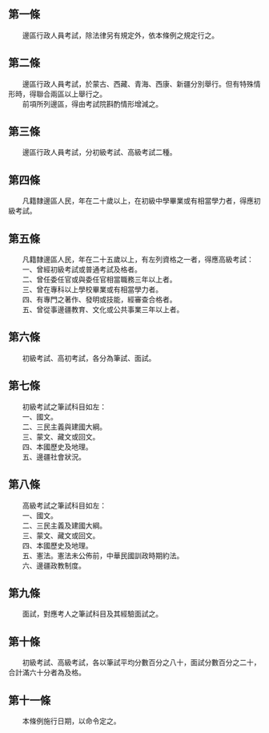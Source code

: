 第一條 
-------
　　邊區行政人員考試，除法律另有規定外，依本條例之規定行之。  


第二條 
-------
　　邊區行政人員考試，於蒙古、西藏、青海、西康、新疆分別舉行。但有特殊情形時，得聯合兩區以上舉行之。  
　　前項所列邊區，得由考試院斟酌情形增減之。  


第三條 
-------
　　邊區行政人員考試，分初級考試、高級考試二種。  


第四條 
-------
　　凡籍隸邊區人民，年在二十歲以上，在初級中學畢業或有相當學力者，得應初級考試。  


第五條 
-------
　　凡籍隸邊區人民，年在二十五歲以上，有左列資格之一者，得應高級考試：  
　　一、曾經初級考試或普通考試及格者。  
　　二、曾任委任官或與委任官相當職務三年以上者。  
　　三、曾在專科以上學校畢業或有相當學力者。  
　　四、有專門之著作、發明或技能，經審查合格者。  
　　五、曾從事邊疆教育、文化或公共事業三年以上者。  


第六條 
-------
　　初級考試、高初考試，各分為筆試、面試。  


第七條 
-------
　　初級考試之筆試科目如左：  
　　一、國文。  
　　二、三民主義與建國大綱。  
　　三、蒙文、藏文或回文。  
　　四、本國歷史及地理。  
　　五、邊疆社會狀況。  


第八條 
-------
　　高級考試之筆試科目如左：  
　　一、國文。  
　　二、三民主義及建國大綱。  
　　三、蒙文、藏文或回文。  
　　四、本國歷史及地理。  
　　五、憲法。憲法未公佈前，中華民國訓政時期約法。  
　　六、邊疆政教制度。  


第九條 
-------
　　面試，對應考人之筆試科目及其經驗面試之。  


第十條 
-------
　　初級考試、高級考試，各以筆試平均分數百分之八十，面試分數百分之二十，合計滿六十分者為及格。  


第十一條 
---------
　　本條例施行日期，以命令定之。